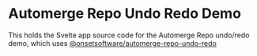 # Automerge Repo Undo Redo Demo

This holds the Svelte app source code for the Automerge Repo undo/redo demo, which uses [@onsetsoftware/automerge-repo-undo-redo](https://github.com/onsetsoftware/automerge-repo-undo-redo/)
